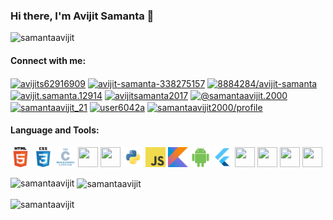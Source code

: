 ### Hi there, I'm Avijit Samanta 👋

<p align="left"> <img src="https://komarev.com/ghpvc/?username=samantaavijit&label=Profile%20views&color=0e75b6&style=flat" alt="samantaavijit" /> </p>

<!--
**samantaavijit/samantaavijit** is a ✨ _special_ ✨ repository because its `README.md` (this file) appears on your GitHub profile.
-->


<!-- 
- 🔭 I’m currently working on ...
- - 👯 I’m looking to collaborate on ...
- 🤔 I’m looking for help with ...
- 💬 Ask me about ...
- 📫 How to reach me: ...
- 😄 Pronouns: ...
- ⚡ Fun fact: ...
-->

<h4 align="left">Connect with me:</h4>
<p align="left">
<a href="https://twitter.com/avijits62916909" target="blank"><img align="center" src="https://cdn.jsdelivr.net/npm/simple-icons@3.0.1/icons/twitter.svg" alt="avijits62916909" height="30" width="40" /></a>
<a href="https://linkedin.com/in/avijit-samanta-338275157" target="blank"><img align="center" src="https://cdn.jsdelivr.net/npm/simple-icons@3.0.1/icons/linkedin.svg" alt="avijit-samanta-338275157" height="30" width="40" /></a>
<a href="https://stackoverflow.com/users/8884284/avijit-samanta" target="blank"><img align="center" src="https://cdn.jsdelivr.net/npm/simple-icons@3.0.1/icons/stackoverflow.svg" alt="8884284/avijit-samanta" height="30" width="40" /></a>
<a href="https://fb.com/avijit.samanta.12914" target="blank"><img align="center" src="https://cdn.jsdelivr.net/npm/simple-icons@3.0.1/icons/facebook.svg" alt="avijit.samanta.12914" height="30" width="40" /></a>
<a href="https://instagram.com/avijitsamanta2017" target="blank"><img align="center" src="https://cdn.jsdelivr.net/npm/simple-icons@3.0.1/icons/instagram.svg" alt="avijitsamanta2017" height="30" width="40" /></a>
<a href="https://medium.com/@samantaavijit.2000" target="blank"><img align="center" src="https://cdn.jsdelivr.net/npm/simple-icons@3.0.1/icons/medium.svg" alt="@samantaavijit.2000" height="30" width="40" /></a>
<a href="https://www.hackerrank.com/samantaavijit_21" target="blank"><img align="center" src="https://cdn.jsdelivr.net/npm/simple-icons@3.0.1/icons/hackerrank.svg" alt="samantaavijit_21" height="30" width="40" /></a>
<a href="https://www.leetcode.com/user6042a" target="blank"><img align="center" src="https://cdn.jsdelivr.net/npm/simple-icons@3.0.1/icons/leetcode.svg" alt="user6042a" height="30" width="40" /></a>
<a href="https://auth.geeksforgeeks.org/user/samantaavijit2000/profile" target="blank"><img align="center" src="https://cdn.jsdelivr.net/npm/simple-icons@3.0.1/icons/geeksforgeeks.svg" alt="samantaavijit2000/profile" height="30" width="40" /></a>
</p>
<h4 align="left"><b>Language and Tools:</b></h4>
<p align="left">
<img height="32" width="32" src="https://raw.githubusercontent.com/github/explore/80688e429a7d4ef2fca1e82350fe8e3517d3494d/topics/html/html.png" />
<img height="32" width="32" src="https://raw.githubusercontent.com/github/explore/80688e429a7d4ef2fca1e82350fe8e3517d3494d/topics/css/css.png" />
<img height="32" width="32" src="https://raw.githubusercontent.com/github/explore/80688e429a7d4ef2fca1e82350fe8e3517d3494d/topics/c/c.png" />
<img height="32" width="32" src="https://cdn.jsdelivr.net/npm/simple-icons@v4/icons/cplusplus.svg" />
<img height="32" width="32" src="https://cdn.jsdelivr.net/npm/simple-icons@v4/icons/java.svg" />
<img height="32" width="32" src="https://raw.githubusercontent.com/github/explore/80688e429a7d4ef2fca1e82350fe8e3517d3494d/topics/python/python.png" />
<img height="32" width="32" src="https://raw.githubusercontent.com/github/explore/80688e429a7d4ef2fca1e82350fe8e3517d3494d/topics/javascript/javascript.png" />
<img height="32" width="32" src="https://raw.githubusercontent.com/github/explore/80688e429a7d4ef2fca1e82350fe8e3517d3494d/topics/kotlin/kotlin.png" />
<img height="32" width="32" src="https://raw.githubusercontent.com/github/explore/80688e429a7d4ef2fca1e82350fe8e3517d3494d/topics/android/android.png" />
<img height="32" width="32" src="https://raw.githubusercontent.com/github/explore/80688e429a7d4ef2fca1e82350fe8e3517d3494d/topics/flutter/flutter.png" />
<img height="32" width="32" src="https://cdn.jsdelivr.net/npm/simple-icons@v4/icons/androidstudio.svg" />  
<img height="32" width="32" src="https://cdn.jsdelivr.net/npm/simple-icons@v4/icons/visualstudiocode.svg" />  
<img height="32" width="32" src="https://cdn.jsdelivr.net/npm/simple-icons@v4/icons/pycharm.svg" />
<img height="32" width="32" src="https://cdn.jsdelivr.net/npm/simple-icons@v4/icons/intellijidea.svg" />
</p>

<p><img align="left" src="https://github-readme-stats.vercel.app/api/top-langs?username=samantaavijit&theme=onedark&show_icons=true&locale=en&layout=compact" alt="samantaavijit" /></p>

<p>&nbsp;<img align="center" src="https://github-readme-stats.vercel.app/api?username=samantaavijit&theme=onedark&show_icons=true&locale=en" alt="samantaavijit" /></p>
<p><img align="center" src="https://github-readme-streak-stats.herokuapp.com/?user=samantaavijit&theme=onedark&show_icons=true" alt="samantaavijit" /></p>

